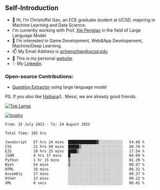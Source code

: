 ## Self-Introduction
- 👋 Hi, I’m Christoffel Gao, an ECE graduate student at UCSD, majoring in Machine Learning and Data Science.
- I'm currently working with Prof. [Xie Pengtao](https://pengtaoxie.github.io/) in the field of Large Language Model.
- 👀 I’m interested in Game Development, Web&App Developement, Machine/Deep Learning.
- 📫 My Email Address is gchengzhan@ucsd.edu
- 🌱 This is my personal [website](https://gaochengzhan.github.io/).
- ✨ My [Linkedin](https://www.linkedin.com/in/chengzhan-christoffel-gao/).

### Open-source Contributions:
- [Question Extractor](https://github.com/nestordemeure/question_extractor) using large language model

PS. If you also like [Haibara](https://www.detectiveconanworld.com/wiki/Ai_Haibara)/L. Messi, we are already good friends.

[![Top Langs](https://github-readme-stats.vercel.app/api/top-langs/?username=gaochengzhan&layout=compact&exclude_repo=CNN-based-Image-Recognition-for-AsianGiant-Hornets,Machine-Learning-and-Data-Computing-Tongji,NLP-on-Blogs-during-COVID-19-Pandemic,CSE258-Web-Mining-and-Recommder-System,Stock-Prediction-using-LSTM-Model)](https://github.com/anuraghazra/github-readme-stats)

[![trophy](https://github-profile-trophy.vercel.app/?username=gaochengzhan&theme=flat&row=1&margin-w=12)](https://github.com/ryo-ma/github-profile-trophy)

<!--START_SECTION:waka-->

```txt
From: 25 July 2023 - To: 24 August 2023

Total Time: 105 hrs

JavaScript   57 hrs 24 mins  █████████████▓░░░░░░░░░░░   54.66 %
CSS          21 hrs 50 mins  █████▒░░░░░░░░░░░░░░░░░░░   20.79 %
EJS          18 hrs 25 mins  ████▒░░░░░░░░░░░░░░░░░░░░   17.54 %
JSON         4 hrs 17 mins   █░░░░░░░░░░░░░░░░░░░░░░░░   04.09 %
Python       1 hr 15 mins    ▒░░░░░░░░░░░░░░░░░░░░░░░░   01.20 %
Bash         54 mins         ▒░░░░░░░░░░░░░░░░░░░░░░░░   00.87 %
HTML         20 mins         ░░░░░░░░░░░░░░░░░░░░░░░░░   00.32 %
Assembly     17 mins         ░░░░░░░░░░░░░░░░░░░░░░░░░   00.27 %
Other        13 mins         ░░░░░░░░░░░░░░░░░░░░░░░░░   00.22 %
XML          0 secs          ░░░░░░░░░░░░░░░░░░░░░░░░░   00.01 %
```

<!--END_SECTION:waka-->

<!---
gaochengzhan/gaochengzhan is a ✨ special ✨ repository because its `README.md` (this file) appears on your GitHub profile.
You can click the Preview link to take a look at your changes.
--->
